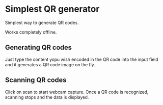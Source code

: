 # Simplest QR generator
Simplest way to generate QR codes. 

Works completely offline. 

Generating QR codes
-------------------
Just type the content yopu wish encoded in the QR code into the input field and it generates a QR code image on the fly.

Scanning QR codes
-----------------
Click on scan to start webcam capture. Once a QR code is recognized, scanning stops and the data is displayed.
